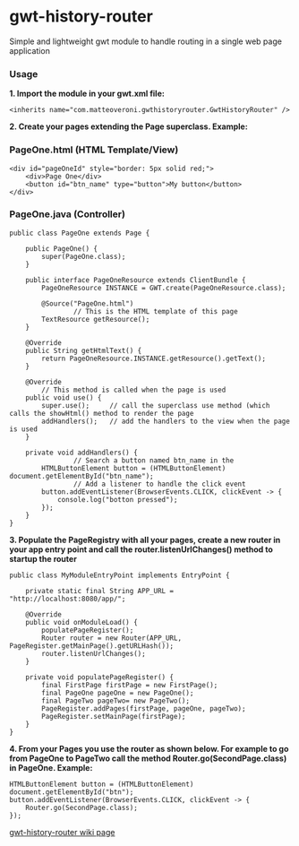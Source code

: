 # gwt-history-router

Simple and lightweight gwt module to handle routing in a single web page application

### Usage

**1. Import the module in your gwt.xml file:**

`<inherits name="com.matteoveroni.gwthistoryrouter.GwtHistoryRouter" />`

**2. Create your pages extending the Page superclass. Example:**


### PageOne.html (HTML Template/View)
```
<div id="pageOneId" style="border: 5px solid red;">
    <div>Page One</div>
    <button id="btn_name" type="button">My button</button>
</div>
```

### PageOne.java (Controller)
```
public class PageOne extends Page {
	
	public PageOne() {
		super(PageOne.class);
	}

	public interface PageOneResource extends ClientBundle {
		PageOneResource INSTANCE = GWT.create(PageOneResource.class);

		@Source("PageOne.html")
                // This is the HTML template of this page
		TextResource getResource();
	}

	@Override
	public String getHtmlText() {
		return PageOneResource.INSTANCE.getResource().getText();
	}
	
	@Override
        // This method is called when the page is used
	public void use() {
		super.use();     // call the superclass use method (which calls the showHtml() method to render the page
		addHandlers();   // add the handlers to the view when the page is used
	}

	private void addHandlers() {
                // Search a button named btn_name in the 
		HTMLButtonElement button = (HTMLButtonElement) document.getElementById("btn_name");
                // Add a listener to handle the click event
		button.addEventListener(BrowserEvents.CLICK, clickEvent -> {
			console.log("botton pressed");
		});
	}
}
```

**3. Populate the PageRegistry with all your pages, create a new router in your app entry point and call the router.listenUrlChanges() method to startup the router**

```
public class MyModuleEntryPoint implements EntryPoint {

	private static final String APP_URL = "http://localhost:8080/app/";

	@Override
	public void onModuleLoad() {
		populatePageRegister();
		Router router = new Router(APP_URL, PageRegister.getMainPage().getURLHash());
		router.listenUrlChanges();
	}

	private void populatePageRegister() {
		final FirstPage firstPage = new FirstPage();
		final PageOne pageOne = new PageOne();
		final PageTwo pageTwo= new PageTwo();
		PageRegister.addPages(firstPage, pageOne, pageTwo);
		PageRegister.setMainPage(firstPage);
	}
}
```

**4. From your Pages you use the router as shown below. For example to go from PageOne to PageTwo call the method Router.go(SecondPage.class) in PageOne. Example:**

```
HTMLButtonElement button = (HTMLButtonElement) document.getElementById("btn");
button.addEventListener(BrowserEvents.CLICK, clickEvent -> {
	Router.go(SecondPage.class);
});
```

[gwt-history-router wiki page](https://github.com/mavek87/gwt-history-router/wiki/Gwt-History-Router-Wiki)
